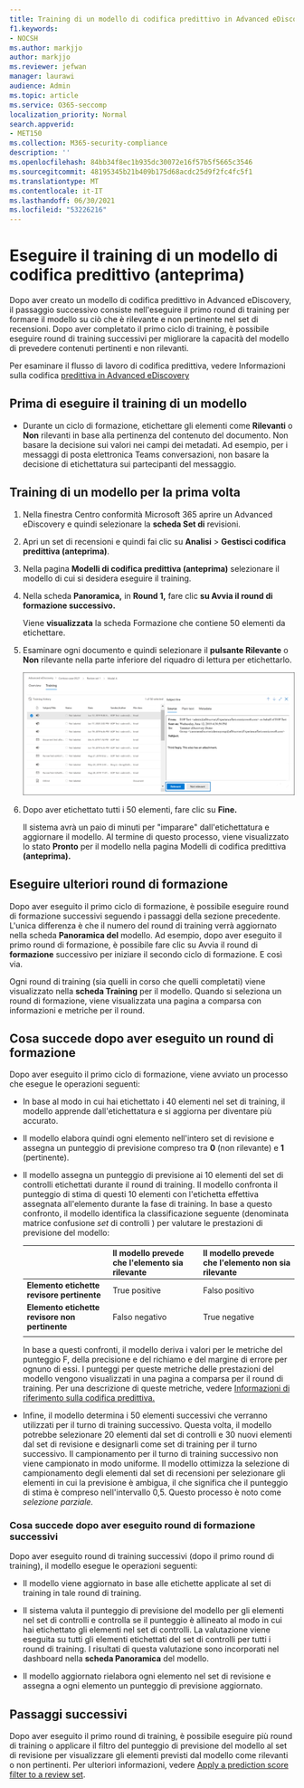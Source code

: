 ```yaml
---
title: Training di un modello di codifica predittivo in Advanced eDiscovery
f1.keywords:
- NOCSH
ms.author: markjjo
author: markjjo
ms.reviewer: jefwan
manager: laurawi
audience: Admin
ms.topic: article
ms.service: O365-seccomp
localization_priority: Normal
search.appverid:
- MET150
ms.collection: M365-security-compliance
description: ''
ms.openlocfilehash: 84bb34f8ec1b935dc30072e16f57b5f5665c3546
ms.sourcegitcommit: 48195345b21b409b175d68acdc25d9f2fc4fc5f1
ms.translationtype: MT
ms.contentlocale: it-IT
ms.lasthandoff: 06/30/2021
ms.locfileid: "53226216"
---
```

# <a name="train-a-predictive-coding-model-preview"></a>Eseguire il training di un modello di codifica predittivo (anteprima)

Dopo aver creato un modello di codifica predittivo in Advanced eDiscovery, il passaggio successivo consiste nell'eseguire il primo round di training per formare il modello su ciò che è rilevante e non pertinente nel set di recensioni. Dopo aver completato il primo ciclo di training, è possibile eseguire round di training successivi per migliorare la capacità del modello di prevedere contenuti pertinenti e non rilevanti.

Per esaminare il flusso di lavoro di codifica predittiva, vedere Informazioni sulla codifica [predittiva in Advanced eDiscovery](predictive-coding-overview.md#the-predictive-coding-workflow)

## <a name="before-you-train-a-model"></a>Prima di eseguire il training di un modello

- Durante un ciclo di formazione, etichettare gli elementi come **Rilevanti** o **Non** rilevanti in base alla pertinenza del contenuto del documento. Non basare la decisione sui valori nei campi dei metadati. Ad esempio, per i messaggi di posta elettronica Teams conversazioni, non basare la decisione di etichettatura sui partecipanti del messaggio.

## <a name="train-a-model-for-the-first-time"></a>Training di un modello per la prima volta

1. Nella finestra Centro conformità Microsoft 365 aprire un Advanced eDiscovery e quindi selezionare la **scheda Set di** revisioni.

2. Apri un set di recensioni e quindi fai clic su **Analisi**  >  **Gestisci codifica predittiva (anteprima)**.

3. Nella pagina **Modelli di codifica predittiva (anteprima)** selezionare il modello di cui si desidera eseguire il training.

4. Nella scheda **Panoramica,** in **Round 1,** fare clic **su Avvia il round di formazione successivo.**

   Viene **visualizzata** la scheda Formazione che contiene 50 elementi da etichettare.

5. Esaminare ogni documento e quindi selezionare il **pulsante Rilevante** o **Non** rilevante nella parte inferiore del riquadro di lettura per etichettarlo.

   ![Etichettare ogni documento come rilevante o non pertinente](..\media\TrainModel1.png)

6. Dopo aver etichettato tutti i 50 elementi, fare clic su **Fine.**

    Il sistema avrà un paio di minuti per "imparare" dall'etichettatura e aggiornare il modello. Al termine di questo processo, viene visualizzato lo stato **Pronto** per il modello nella pagina Modelli di codifica predittiva **(anteprima).**

## <a name="perform-additional-training-rounds"></a>Eseguire ulteriori round di formazione

Dopo aver eseguito il primo ciclo di formazione, è possibile eseguire round di formazione successivi seguendo i passaggi della sezione precedente. L'unica differenza è che il numero del round di training verrà aggiornato nella scheda **Panoramica del** modello. Ad esempio, dopo aver eseguito il primo round di formazione, è possibile fare clic su Avvia il round di **formazione** successivo per iniziare il secondo ciclo di formazione. E così via.

Ogni round di training (sia quelli in corso che quelli completati) viene visualizzato nella **scheda Training** per il modello. Quando si seleziona un round di formazione, viene visualizzata una pagina a comparsa con informazioni e metriche per il round.

## <a name="what-happens-after-you-perform-a-training-round"></a>Cosa succede dopo aver eseguito un round di formazione

Dopo aver eseguito il primo ciclo di formazione, viene avviato un processo che esegue le operazioni seguenti:

- In base al modo in cui hai etichettato i 40 elementi nel set di training, il modello apprende dall'etichettatura e si aggiorna per diventare più accurato.

- Il modello elabora quindi ogni elemento nell'intero set di revisione e assegna un punteggio di previsione compreso tra **0** (non rilevante) e **1** (pertinente).

- Il modello assegna un punteggio di previsione ai 10 elementi del set di controlli etichettati durante il round di training. Il modello confronta il punteggio di stima di questi 10 elementi con l'etichetta effettiva assegnata all'elemento durante la fase di training. In base a questo confronto, il modello identifica la classificazione seguente (denominata matrice confusione *set* di controlli ) per valutare le prestazioni di previsione del modello:

  |          |Il modello prevede che l'elemento sia rilevante |Il modello prevede che l'elemento non sia rilevante |
  |:---------|:---------|:---------|
  |**Elemento etichette revisore pertinente**| True positive| Falso positivo |
  |**Elemento etichette revisore non pertinente**| Falso negativo |True negative |
  ||||

  In base a questi confronti, il modello deriva i valori per le metriche del punteggio F, della precisione e del richiamo e del margine di errore per ognuno di essi. I punteggi per queste metriche delle prestazioni del modello vengono visualizzati in una pagina a comparsa per il round di training. Per una descrizione di queste metriche, vedere [Informazioni di riferimento sulla codifica predittiva.](predictive-coding-reference.md)

- Infine, il modello determina i 50 elementi successivi che verranno utilizzati per il turno di training successivo. Questa volta, il modello potrebbe selezionare 20 elementi dal set di controlli e 30 nuovi elementi dal set di revisione e designarli come set di training per il turno successivo. Il campionamento per il turno di training successivo non viene campionato in modo uniforme. Il modello ottimizza la selezione di campionamento degli elementi dal set di recensioni per selezionare gli elementi in cui la previsione è ambigua, il che significa che il punteggio di stima è compreso nell'intervallo 0,5. Questo processo è noto come *selezione parziale.*

### <a name="what-happens-after-you-perform-subsequent-training-rounds"></a>Cosa succede dopo aver eseguito round di formazione successivi

Dopo aver eseguito round di training successivi (dopo il primo round di training), il modello esegue le operazioni seguenti:

- Il modello viene aggiornato in base alle etichette applicate al set di training in tale round di training.

- Il sistema valuta il punteggio di previsione del modello per gli elementi nel set di controlli e controlla se il punteggio è allineato al modo in cui hai etichettato gli elementi nel set di controlli. La valutazione viene eseguita su tutti gli elementi etichettati del set di controlli per tutti i round di training. I risultati di questa valutazione sono incorporati nel dashboard nella **scheda Panoramica** del modello.

- Il modello aggiornato rielabora ogni elemento nel set di revisione e assegna a ogni elemento un punteggio di previsione aggiornato.

## <a name="next-steps"></a>Passaggi successivi

Dopo aver eseguito il primo round di training, è possibile eseguire più round di training o applicare il filtro del punteggio di previsione del modello al set di revisione per visualizzare gli elementi previsti dal modello come rilevanti o non pertinenti. Per ulteriori informazioni, vedere [Apply a prediction score filter to a review set](predictive-coding-apply-prediction-filter.md).
